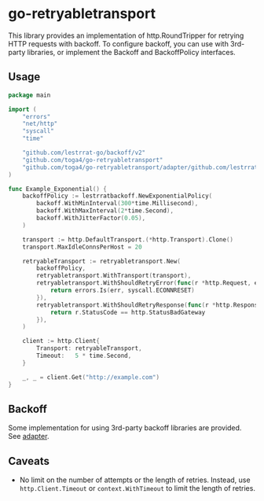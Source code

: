 # go-retryabletransport

This library provides an implementation of http.RoundTripper for retrying HTTP requests with backoff. To configure backoff, you can use with 3rd-party libraries, or implement the Backoff and BackoffPolicy interfaces.

## Usage

```go
package main

import (
	"errors"
	"net/http"
	"syscall"
	"time"

	"github.com/lestrrat-go/backoff/v2"
	"github.com/toga4/go-retryabletransport"
	"github.com/toga4/go-retryabletransport/adapter/github.com/lestrrat-go/backoff.v2/lestrratbackoff"
)

func Example_Exponential() {
	backoffPolicy := lestrratbackoff.NewExponentialPolicy(
		backoff.WithMinInterval(300*time.Millisecond),
		backoff.WithMaxInterval(2*time.Second),
		backoff.WithJitterFactor(0.05),
	)

	transport := http.DefaultTransport.(*http.Transport).Clone()
	transport.MaxIdleConnsPerHost = 20

	retryableTransport := retryabletransport.New(
		backoffPolicy,
		retryabletransport.WithTransport(transport),
		retryabletransport.WithShouldRetryError(func(r *http.Request, err error) bool {
			return errors.Is(err, syscall.ECONNRESET)
		}),
		retryabletransport.WithShouldRetryResponse(func(r *http.Response) bool {
			return r.StatusCode == http.StatusBadGateway
		}),
	)

	client := http.Client{
		Transport: retryableTransport,
		Timeout:   5 * time.Second,
	}

	_, _ = client.Get("http://example.com")
}
```

## Backoff

Some implementation for using 3rd-party backoff libraries are provided. See [adapter](./adapter).

## Caveats

- No limit on the number of attempts or the length of retries. Instead, use `http.Client.Timeout` or `context.WithTimeout` to limit the length of retries.
